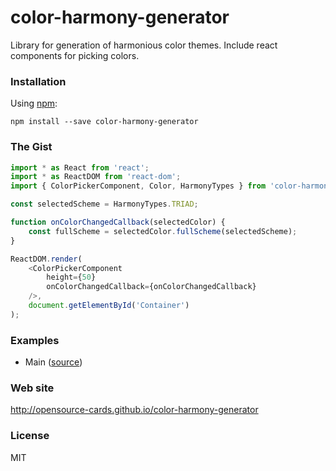 # color-harmony-generator

Library for generation of harmonious color themes. Include react components for picking colors.

### Installation

Using [npm](https://www.npmjs.com/):

```
npm install --save color-harmony-generator
```

### The Gist

```javascript
import * as React from 'react';
import * as ReactDOM from 'react-dom';
import { ColorPickerComponent, Color, HarmonyTypes } from 'color-harmony-generator';

const selectedScheme = HarmonyTypes.TRIAD;

function onColorChangedCallback(selectedColor) {
	const fullScheme = selectedColor.fullScheme(selectedScheme);
}

ReactDOM.render(
	<ColorPickerComponent
		height={50}
		onColorChangedCallback={onColorChangedCallback}
	/>,
	document.getElementById('Container')
);
```

### Examples

* Main ([source](https://github.com/opensource-cards/color-harmony-generator/tree/master/examples/main))

### Web site

http://opensource-cards.github.io/color-harmony-generator

### License

MIT
